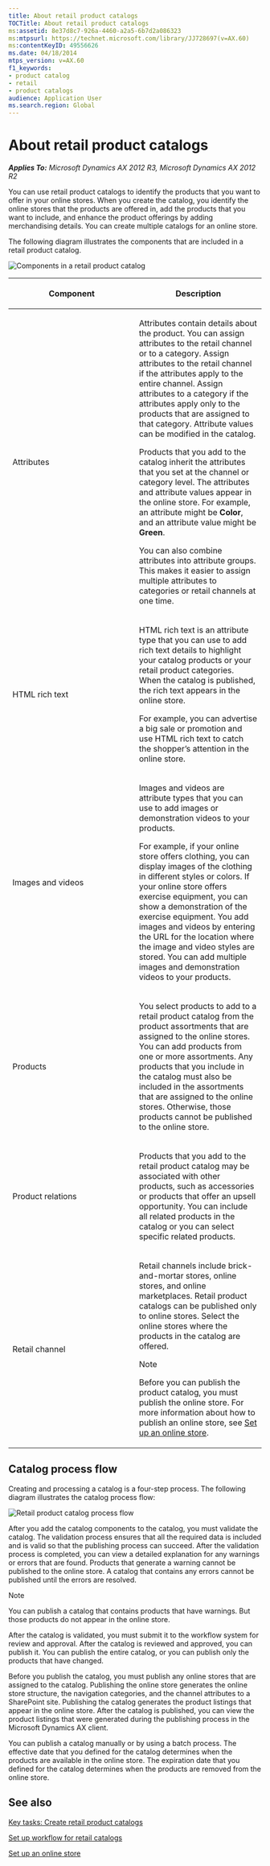 ```yaml
---
title: About retail product catalogs
TOCTitle: About retail product catalogs
ms:assetid: 8e37d8c7-926a-4460-a2a5-6b7d2a086323
ms:mtpsurl: https://technet.microsoft.com/library/JJ728697(v=AX.60)
ms:contentKeyID: 49556626
ms.date: 04/18/2014
mtps_version: v=AX.60
f1_keywords:
- product catalog
- retail
- product catalogs
audience: Application User
ms.search.region: Global
---
```


# About retail product catalogs 


_**Applies To:** Microsoft Dynamics AX 2012 R3, Microsoft Dynamics AX 2012 R2_

You can use retail product catalogs to identify the products that you want to offer in your online stores. When you create the catalog, you identify the online stores that the products are offered in, add the products that you want to include, and enhance the product offerings by adding merchandising details. You can create multiple catalogs for an online store.

The following diagram illustrates the components that are included in a retail product catalog.

![Components in a retail product catalog](images/JJ728697.RetailProductCatalogComponents(AX.60).gif "Components in a retail product catalog")

<table>
<colgroup>
<col style="width: 50%" />
<col style="width: 50%" />
</colgroup>
<thead>
<tr class="header">
<th><p>Component</p></th>
<th><p>Description</p></th>
</tr>
</thead>
<tbody>
<tr class="odd">
<td><p>Attributes</p></td>
<td><p>Attributes contain details about the product. You can assign attributes to the retail channel or to a category. Assign attributes to the retail channel if the attributes apply to the entire channel. Assign attributes to a category if the attributes apply only to the products that are assigned to that category. Attribute values can be modified in the catalog.</p>
<p>Products that you add to the catalog inherit the attributes that you set at the channel or category level. The attributes and attribute values appear in the online store. For example, an attribute might be <strong>Color</strong>, and an attribute value might be <strong>Green</strong>.</p>
<p>You can also combine attributes into attribute groups. This makes it easier to assign multiple attributes to categories or retail channels at one time.</p></td>
</tr>
<tr class="even">
<td><p>HTML rich text</p></td>
<td><p>HTML rich text is an attribute type that you can use to add rich text details to highlight your catalog products or your retail product categories. When the catalog is published, the rich text appears in the online store.</p>
<p>For example, you can advertise a big sale or promotion and use HTML rich text to catch the shopper’s attention in the online store.</p>
<p></p></td>
</tr>
<tr class="odd">
<td><p>Images and videos</p></td>
<td><p>Images and videos are attribute types that you can use to add images or demonstration videos to your products.</p>
<p>For example, if your online store offers clothing, you can display images of the clothing in different styles or colors. If your online store offers exercise equipment, you can show a demonstration of the exercise equipment. You add images and videos by entering the URL for the location where the image and video styles are stored. You can add multiple images and demonstration videos to your products.</p></td>
</tr>
<tr class="even">
<td><p>Products</p></td>
<td><p>You select products to add to a retail product catalog from the product assortments that are assigned to the online stores. You can add products from one or more assortments. Any products that you include in the catalog must also be included in the assortments that are assigned to the online stores. Otherwise, those products cannot be published to the online store.</p></td>
</tr>
<tr class="odd">
<td><p>Product relations</p></td>
<td><p>Products that you add to the retail product catalog may be associated with other products, such as accessories or products that offer an upsell opportunity. You can include all related products in the catalog or you can select specific related products.</p></td>
</tr>
<tr class="even">
<td><p>Retail channel</p></td>
<td><p>Retail channels include brick-and-mortar stores, online stores, and online marketplaces. Retail product catalogs can be published only to online stores. Select the online stores where the products in the catalog are offered.</p>
<div class="alert">

> [!NOTE]
> <P>Before you can publish the product catalog, you must publish the online store. For more information about how to publish an online store, see <A href="set-up-an-online-store.md">Set up an online store</A>.</P>


</div></td>
</tr>
</tbody>
</table>


## Catalog process flow

Creating and processing a catalog is a four-step process. The following diagram illustrates the catalog process flow:

![Retail product catalog process flow](images/JJ728697.RetailCatalogProcess(AX.60).gif "Retail product catalog process flow")

  
After you add the catalog components to the catalog, you must validate the catalog. The validation process ensures that all the required data is included and is valid so that the publishing process can succeed. After the validation process is completed, you can view a detailed explanation for any warnings or errors that are found. Products that generate a warning cannot be published to the online store. A catalog that contains any errors cannot be published until the errors are resolved.


> [!NOTE]
> <P>You can publish a catalog that contains products that have warnings. But those products do not appear in the online store.</P>



After the catalog is validated, you must submit it to the workflow system for review and approval. After the catalog is reviewed and approved, you can publish it. You can publish the entire catalog, or you can publish only the products that have changed.

Before you publish the catalog, you must publish any online stores that are assigned to the catalog. Publishing the online store generates the online store structure, the navigation categories, and the channel attributes to a SharePoint site. Publishing the catalog generates the product listings that appear in the online store. After the catalog is published, you can view the product listings that were generated during the publishing process in the Microsoft Dynamics AX client.

You can publish a catalog manually or by using a batch process. The effective date that you defined for the catalog determines when the products are available in the online store. The expiration date that you defined for the catalog determines when the products are removed from the online store.

## See also

[Key tasks: Create retail product catalogs](key-tasks-create-retail-product-catalogs.md)

[Set up workflow for retail catalogs](set-up-workflow-for-retail-catalogs.md)

[Set up an online store](set-up-an-online-store.md)

  


